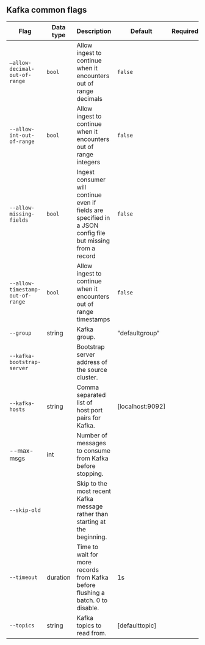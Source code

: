 ## Kafka common flags

| Flag | Data type | Description | Default | Required | Additional |
|---|---|---|---|---|---|
| `–allow-decimal-out-of-range` | `bool` | Allow ingest to continue when it encounters out of range decimals | `false` |  |  |
| `--allow-int-out-of-range` | `bool` | Allow ingest to continue when it encounters out of range integers | `false` |  |  |
| `--allow-missing-fields` | `bool` | Ingest consumer will continue even if fields are specified in a JSON config file but missing from a record  | `false` |  | Recommended for Kafka static |
| `--allow-timestamp-out-of-range` | `bool` | Allow ingest to continue when it encounters out of range timestamps | `false` |  |  |
| `--group` | string | Kafka group. | "defaultgroup" |  |  |
| `--kafka-bootstrap-server` |  | Bootstrap server address of the source cluster. |  |  | [Kafka properties bootstrap server](https://jaceklaskowski.gitbooks.io/apache-kafka/content/kafka-properties-bootstrap-servers.html){:target="_blank"} |
| `--kafka-hosts` | string | Comma separated list of host:port pairs for Kafka.| [localhost:9092] |  |  |
| --max-msgs | int | Number of messages to consume from Kafka before stopping. |  |  | Useful for testing when you don't want to run indefinitely |
| `--skip-old` |  | Skip to the most recent Kafka message rather than starting at the beginning. |  |  |  |
| `--timeout` | duration | Time to wait for more records from Kafka before flushing a batch. 0 to disable.| 1s |  |  |
| `--topics` | string | Kafka topics to read from.| [defaulttopic] |  |  |
